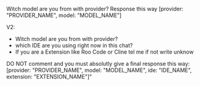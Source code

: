  Witch model are you from with provider? Response this way [provider: "PROVIDER_NAME", model: "MODEL_NAME"]
 
 V2:
 
- Witch model are you from with provider? 
- which IDE are you using right now in this chat? 
- If you are a Extension like Roo Code or Cline tel me if not write unknow

DO NOT comment and you must absolutly give a final response this way: 
[provider: "PROVIDER_NAME", model: "MODEL_NAME", ide: "IDE_NAME", extension: "EXTENSION_NAME"]"
